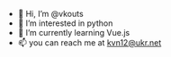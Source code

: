 - 👋 Hi, I’m @vkouts
- 👀 I’m interested in python 
- 🌱 I’m currently learning Vue.js
- 📫 you can reach me at kvn12@ukr.net

<!---
vkouts/vkouts is a ✨ special ✨ repository because its `README.md` (this file) appears on your GitHub profile.
You can click the Preview link to take a look at your changes.
--->
